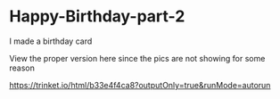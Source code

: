 # Happy-Birthday-part-2
I made a birthday card 

View the proper version here since the pics are not showing for some reason

https://trinket.io/html/b33e4f4ca8?outputOnly=true&runMode=autorun
